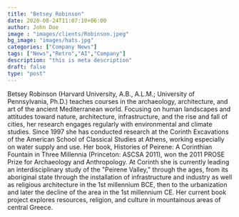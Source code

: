 ```yaml
---
title: "Betsey Robinson"
date: 2020-08-24T11:07:10+06:00
author: John Doe
image : "images/clients/Robinson.jpeg"
bg_image: "images/hats.jpg"
categories: ["Company News"]
tags: ["News","Retro","AI","Company"]
description: "this is meta description"
draft: false
type: "post"
---
```


Betsey Robinson (Harvard University, A.B., A.L.M.; University of Pennsylvania, Ph.D.) teaches courses in the archaeology, architecture, and art of the ancient Mediterranean world. Focusing on human landscapes and attitudes toward nature,  architecture, infrastructure, and the rise and fall of cities, her research engages regularly with environmental and climate studies. Since 1997 she has conducted research at the Corinth Excavations of the American School of Classical Studies at Athens, working especially on water supply and use. Her book, Histories of Peirene: A Corinthian Fountain in Three Millennia (Princeton: ASCSA 2011), won the 2011 PROSE Prize for Archaeology and Anthropology. At Corinth she is currently leading an interdisciplinary study of the "Peirene Valley," through the ages, from its aboriginal state through the installation of infrastructure and industry as well as religious architecture in the 1st millennium BCE, then to the urbanization and later the decline of the area in the 1st millennium CE. Her current book project explores resources, religion, and culture in mountainous areas of central Greece.
